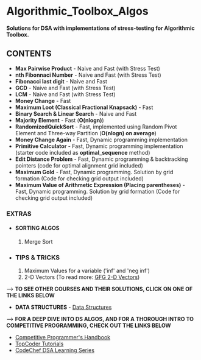 # Algorithmic_Toolbox_Algos

**Solutions for DSA with implementations of stress-testing for Algorithmic Toolbox.**

## CONTENTS

* **Max Pairwise Product** - Naive and Fast (with Stress Test)
* **nth Fibonnaci Number** - Naive and Fast (with Stress Test)
* **Fibonacci last digit** - Naive and Fast
* **GCD** - Naive and Fast (with Stress Test)
* **LCM** - Naive and Fast (with Stress Test)
* **Money Change** - Fast
* **Maximum Loot (Classical Fractional Knapsack)** - Fast
* **Binary Search & Linear Search** - Naive and Fast
* **Majority Element** - Fast (**O(nlogn)**)
* **RandomizedQuickSort** - Fast, implemented using Random Pivot Element and Three-way Partition (**O(nlogn) on average**)
* **Money Change Again** - Fast, Dynamic programming implementation
* **Primitive Calculator** - Fast, Dynamic programming implementation (starter code included as **optimal_sequence** method)
* **Edit Distance Problem** - Fast, Dynamic programming & backtracking pointers (code for optimal alignment grid included)
* **Maximum Gold** - Fast, Dynamic programming. Solution by grid formation (Code for checking grid output included)
* **Maximum Value of Arithmetic Expression (Placing parentheses)** - Fast, Dynamic programming. Solution by grid formation (Code for checking grid output included)

### EXTRAS

* #### SORTING ALGOS

    1. Merge Sort

* ### TIPS & TRICKS

    1. Maximum Values for a variable ('inf' and 'neg inf')
    2. 2-D Vectors (To read more: [GFG 2-D Vectors](https://www.geeksforgeeks.org/2d-vector-in-cpp-with-user-defined-size/))

--> **TO SEE OTHER COURSES AND THEIR SOLUTIONS, CLICK ON ONE OF THE LINKS BELOW**

* **DATA STRUCTURES** - [Data Structures](https://github.com/devgoel186/Data_Structures)


--> **FOR A DEEP DIVE INTO DS ALGOS, AND FOR A THOROUGH INTRO TO COMPETITIVE PROGRAMMING, CHECK OUT THE LINKS BELOW**

* [Competitive Programmer's Handbook](https://cses.fi/book/book.pdf)
* [TopCoder Tutorials](https://www.topcoder.com/community/competitive-programming/tutorials/)
* [CodeChef DSA Learning Series](https://www.codechef.com/LEARNDSA?order=desc&sortBy=successful_submissions)
